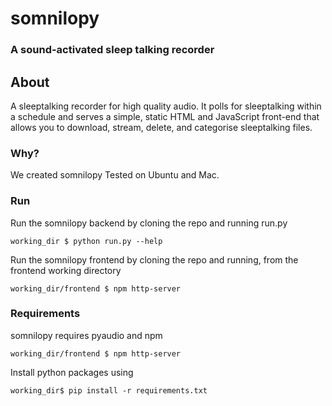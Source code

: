 # somnilopy
### A sound-activated sleep talking recorder

## About
A sleeptalking recorder for high quality audio. It polls for sleeptalking within a schedule and serves a simple, static HTML and JavaScript front-end that allows you to download, stream, delete, and categorise sleeptalking files.

### Why?
We created somnilopy 
Tested on Ubuntu and Mac.

### Run
Run the somnilopy backend by cloning the repo and running run.py
```
working_dir $ python run.py --help
```
Run the somnilopy frontend by cloning the repo and running, from the frontend working directory
```
working_dir/frontend $ npm http-server
```
### Requirements
somnilopy requires pyaudio and npm

```
working_dir/frontend $ npm http-server
```

Install python packages using
```
working_dir$ pip install -r requirements.txt
```

